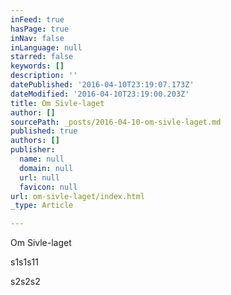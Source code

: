 ```yaml
---
inFeed: true
hasPage: true
inNav: false
inLanguage: null
starred: false
keywords: []
description: ''
datePublished: '2016-04-10T23:19:07.173Z'
dateModified: '2016-04-10T23:19:00.203Z'
title: Om Sivle-laget
author: []
sourcePath: _posts/2016-04-10-om-sivle-laget.md
published: true
authors: []
publisher:
  name: null
  domain: null
  url: null
  favicon: null
url: om-sivle-laget/index.html
_type: Article

---
```

Om Sivle-laget

s1s1s11

s2s2s2